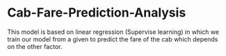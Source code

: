 # Cab-Fare-Prediction-Analysis
This model is based on linear regression (Supervise learning) in which we train our model from a given to predict the fare of the cab which depends on the other factor.
